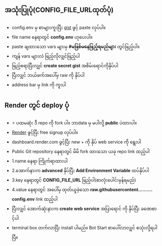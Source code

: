 ## အသုံးပြုပုံ(CONFIG_FILE_URLထုတ်ပုံ)

- config.env မှ စာများကူးပြီး [gist](https://gist.github.com/) ဖွင့် paste လုပ်ပါ။ 
- file name နေရာတွင် **config.env** ဟုပေးပါ။
- paste ချထားသော vars များမှ **#မဖြစ်မနေဖြည့်ရမည်များ** တွင်ဖြည့်ပါ။ 
- ကျန် vars များလဲ ဖြည့်လိုလျှင်ဖြည့်ပါ
- ဖြည့်စရာပြီးလျှင် **create secret gist** အစိမ်းရောင်ကိုနှိပ်ပါ
- ပြီးလျှင် ဘယ်ဖက်အပေါ်မှ raw ကို နှိပ်ပါ
- address bar မှ link ကို ကူးပါ

## Render တွင် deploy ပုံ

- ⭐ ပထမဆုံး ဒီ repo ကို fork ပါ။ ဘာdata မှ မပါလို့ **public** ပဲထားပါ။
- [Render](https://render.com/) ဖွင့်ပြီး free signup လုပ်ပါ။
- dashboard.render.com ဖွင့်ပြီး new + ကို နှိပ် web service ကို ရွေးပါ
- Public Git repository နေရာတွင် မိမိ fork ထားသော ယခု repo link ထည့်ပါ
- 1.name နေရာ ကြိုက်ရာထားပါ
- 2.အောက်နားက **advanced** နှိပ်ပြီး **Add Environment Variable** ထပ်နှိပ်ပါ
- 3.key နေရာတွင် **CONFIG_FILE_URL** ဖြည့်ပါ(စာလုံးပေါင်းမှန်ရမည်)
- 4.value နေရာတွင် အပေါ်မှ ထုတ်ယူခဲ့သော **raw.githubusercontent.………config.env** link ထည့်ပါ
- ပြီးလျှင် အောက်ဆုံးနားက **create web service** အပြာရောင် ကို နှိပ်ပြီး ခဏေစာင့်ပါ
- terminal box တက်လာပြီး install ပါမည်။ Bot Start စာပေါ်လာလျှင် စသုံးလို့ရပါပြီ။
